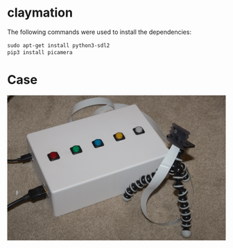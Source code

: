 # claymation

The following commands were used to install the dependencies:

```
sudo apt-get install python3-sdl2 
pip3 install picamera
```

# Case

![case](/images/case.jpg)

